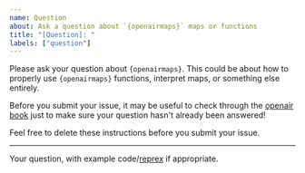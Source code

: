 ```yaml
---
name: Question
about: Ask a question about `{openairmaps}` maps or functions
title: "[Question]: "
labels: ["question"]
---
```


Please ask your question about `{openairmaps}`. This could be about how to properly use `{openairmaps}` functions, interpret maps, or something else entirely.

Before you submit your issue, it may be useful to check through the [openair book](https://bookdown.org/david_carslaw/openair/) just to make sure your question hasn't already been answered!

Feel free to delete these instructions before you submit your issue.

------------------------------------------------------------------------

Your question, with example code/[reprex](https://bookdown.org/david_carslaw/openair/sections/appendices/appendix-gethelp.html#sec-reprex) if appropriate.
